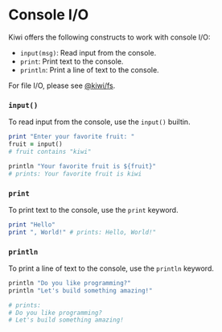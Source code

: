 # Console I/O

Kiwi offers the following constructs to work with console I/O:
- `input(msg)`: Read input from the console.
- `print`: Print text to the console.
- `println`: Print a line of text to the console.

For file I/O, please see [@kiwi/fs](lib/fs.md).

### `input()`

To read input from the console, use the `input()` builtin.

```ruby
print "Enter your favorite fruit: "
fruit = input()
# fruit contains "kiwi"

println "Your favorite fruit is ${fruit}"
# prints: Your favorite fruit is kiwi
```


### `print`

To print text to the console, use the `print` keyword.

```ruby
print "Hello"
print ", World!" # prints: Hello, World!"
```

### `println`

To print a line of text to the console, use the `println` keyword.

```ruby
println "Do you like programming?"
println "Let's build something amazing!"

# prints: 
# Do you like programming?
# Let's build something amazing!
```